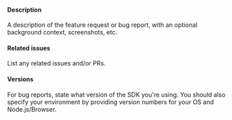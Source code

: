 #### Description

A description of the feature request or bug report, with an optional background context, screenshots, etc.

#### Related issues

List any related issues and/or PRs.

#### Versions

For bug reports, state what version of the SDK you're using. You should also specify your environment by providing version numbers for your OS and Node.js/Browser.
